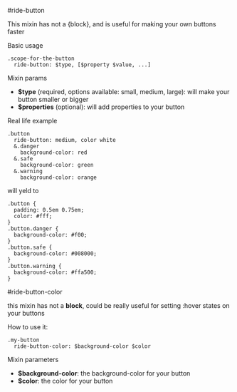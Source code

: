 #ride-button

This mixin has not a {block}, and is useful for making your own buttons faster

Basic usage
  
```
.scope-for-the-button
  ride-button: $type, [$property $value, ...]
```

Mixin params

* **$type** (required, options available: small, medium, large): will make your button smaller or bigger
* **$properties** (optional): will add properties to your button

Real life example

```
.button
  ride-button: medium, color white
  &.danger
    background-color: red
  &.safe
    background-color: green
  &.warning
    background-color: orange
```

will yeld to

```
.button {
  padding: 0.5em 0.75em;
  color: #fff;
}
.button.danger {
  background-color: #f00;
}
.button.safe {
  background-color: #008000;
}
.button.warning {
  background-color: #ffa500;
}
```

#ride-button-color

this mixin has not a **block**, could be really useful for setting :hover states on your buttons

How to use it:

```
.my-button
  ride-button-color: $background-color $color
```

Mixin parameters

* **$background-color**: the background-color for your button
* **$color**: the color for your button


